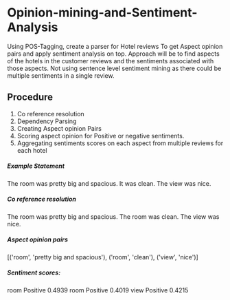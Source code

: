 # Opinion-mining-and-Sentiment-Analysis
Using POS-Tagging, create a parser for Hotel reviews To get Aspect opinion pairs and apply sentiment analysis on top.
Approach will be to find aspects of the hotels in the customer reviews and the sentiments associated with those aspects. 
Not using sentence level sentiment mining as there could be multiple sentiments in a single review.

## Procedure

1. Co reference resolution
2. Dependency Parsing
3. Creating Aspect opinion Pairs
4. Scoring aspect opinion for Positive or negative sentiments.
5. Aggregating sentiments scores on each aspect from multiple reviews for each hotel

##### Example Statement
The room was pretty big and spacious.  It was clean.  The view was nice.

##### Co reference resolution
The room was pretty big and spacious.  The room was clean.  The view was nice.

##### Aspect opinion pairs
[('room', 'pretty big and spacious'), ('room', 'clean'), ('view', 'nice')]

##### Sentiment scores:
room Positive 0.4939
room Positive 0.4019
view Positive 0.4215
